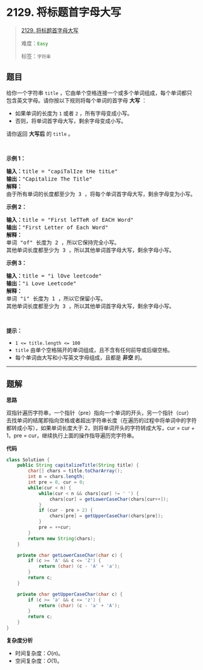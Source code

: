 # 2129. 将标题首字母大写

> [2129. 将标题首字母大写](https://leetcode.cn/problems/capitalize-the-title/)
>
> 难度：<font color=green>`Easy`</font>
>
> 标签：`字符串`

## 题目

<p>给你一个字符串&nbsp;<code>title</code>&nbsp;，它由单个空格连接一个或多个单词组成，每个单词都只包含英文字母。请你按以下规则将每个单词的首字母 <strong>大写</strong>&nbsp;：</p>

<ul>
	<li>如果单词的长度为&nbsp;<code>1</code>&nbsp;或者&nbsp;<code>2</code>&nbsp;，所有字母变成小写。</li>
	<li>否则，将单词首字母大写，剩余字母变成小写。</li>
</ul>

<p>请你返回 <strong>大写后</strong>&nbsp;的<em>&nbsp;</em><code>title</code>&nbsp;。</p>

<p>&nbsp;</p>

<p><b>示例 1：</b></p>

<pre><b>输入：</b>title = "capiTalIze tHe titLe"
<b>输出：</b>"Capitalize The Title"
<strong>解释：</strong>
由于所有单词的长度都至少为 3 ，将每个单词首字母大写，剩余字母变为小写。
</pre>

<p><strong>示例 2：</strong></p>

<pre><b>输入：</b>title = "First leTTeR of EACH Word"
<b>输出：</b>"First Letter of Each Word"
<strong>解释：</strong>
单词 "of" 长度为 2 ，所以它保持完全小写。
其他单词长度都至少为 3 ，所以其他单词首字母大写，剩余字母小写。
</pre>

<p><strong>示例 3：</strong></p>

<pre><b>输入：</b>title = "i lOve leetcode"
<b>输出：</b>"i Love Leetcode"
<strong>解释：</strong>
单词 "i" 长度为 1 ，所以它保留小写。
其他单词长度都至少为 3 ，所以其他单词首字母大写，剩余字母小写。
</pre>

<p>&nbsp;</p>

<p><strong>提示：</strong></p>

<ul>
	<li><code>1 &lt;= title.length &lt;= 100</code></li>
	<li><code>title</code>&nbsp;由单个空格隔开的单词组成，且不含有任何前导或后缀空格。</li>
	<li>每个单词由大写和小写英文字母组成，且都是 <strong>非空</strong>&nbsp;的。</li>
</ul>


--------------------

## 题解

**思路**

双指针遍历字符串，一个指针（pre）指向一个单词的开头，另一个指针（cur）去找单词的结尾即指向空格或者超出字符串长度（在遍历的过程中将单词中的字符都转成小写），如果单词长度大于 2，则将单词开头的字符转成大写，cur = cur + 1，pre = cur，继续执行上面的操作指导遍历完字符串。

**代码**

```java
class Solution {
    public String capitalizeTitle(String title) {
        char[] chars = title.toCharArray();
        int n = chars.length;
        int pre = 0, cur = 0;
        while(cur < n) {
            while(cur < n && chars[cur] != ' ') {
                chars[cur] = getLowerCaseChar(chars[cur++]);
            }
            if (cur - pre > 2) {
                chars[pre] = getUpperCaseChar(chars[pre]);
            }
            pre = ++cur;
        }
        return new String(chars);
    }

    private char getLowerCaseChar(char c) {
        if (c >= 'A' && c <= 'Z') {
            return (char) (c - 'A' + 'a');
        }
        return c;
    }

    private char getUpperCaseChar(char c) {
        if (c >= 'a' && c <= 'z') {
            return (char) (c - 'a' + 'A');
        }
        return c;
    }
}
```

**复杂度分析**

- 时间复杂度：$O(n)$。
- 空间复杂度：$O(1)$。
